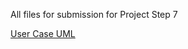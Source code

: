 All files for submission for Project Step 7

[User Case UML](https://github.com/gowebUSA/MSSA-Project/blob/master/TSQL/Project-Step-7/Proj%20Step%207%20UML.drawio)
